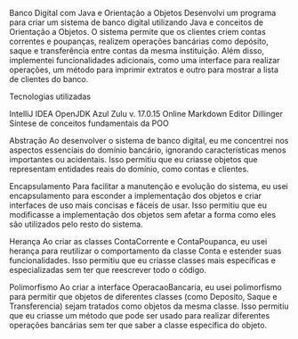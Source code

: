Banco Digital com Java e Orientação a Objetos
Desenvolvi um programa para criar um sistema de banco digital utilizando Java e conceitos de Orientação a Objetos. O sistema permite que os clientes criem contas correntes e poupanças, realizem operações bancárias como depósito, saque e transferência entre contas da mesma instituição. Além disso, implementei funcionalidades adicionais, como uma interface para realizar operações, um método para imprimir extratos e outro para mostrar a lista de clientes do banco.

Tecnologias utilizadas

IntelliJ IDEA
OpenJDK Azul Zulu v. 17.0.15
Online Markdown Editor Dillinger
Síntese de conceitos fundamentais da POO

Abstração
Ao desenvolver o sistema de banco digital, eu me concentrei nos aspectos essenciais do domínio bancário, ignorando características menos importantes ou acidentais. Isso permitiu que eu criasse objetos que representam entidades reais do domínio, como contas e clientes.

Encapsulamento
Para facilitar a manutenção e evolução do sistema, eu usei encapsulamento para esconder a implementação dos objetos e criar interfaces de uso mais concisas e fáceis de usar. Isso permitiu que eu modificasse a implementação dos objetos sem afetar a forma como eles são utilizados pelo resto do sistema.

Herança
Ao criar as classes ContaCorrente e ContaPoupanca, eu usei herança para reutilizar o comportamento da classe Conta e estender suas funcionalidades. Isso permitiu que eu criasse classes mais específicas e especializadas sem ter que reescrever todo o código.

Polimorfismo
Ao criar a interface OperacaoBancaria, eu usei polimorfismo para permitir que objetos de diferentes classes (como Deposito, Saque e Transferencia) sejam tratados como objetos da mesma classe. Isso permitiu que eu criasse um método que pode ser usado para realizar diferentes operações bancárias sem ter que saber a classe específica do objeto.                      
